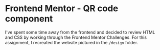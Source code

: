 # Frontend Mentor - QR code component

I've spent some time away from the frontend and decided to review HTML and CSS by working through the Frontend Mentor Challenges. For this assignment, I recreated the website pictured in the `/design` folder.

